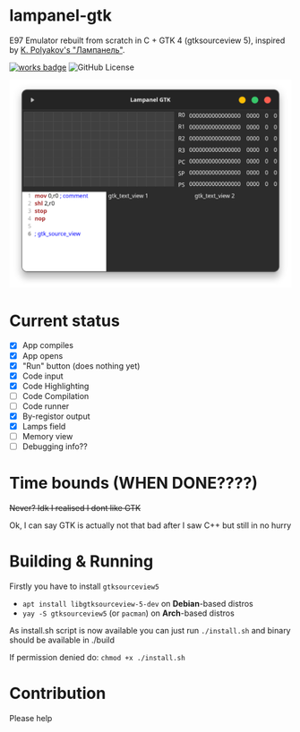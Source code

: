 # lampanel-gtk
E97 Emulator rebuilt from scratch in C + GTK 4 (gtksourceview 5), inspired by [K. Polyakov's "Лампанель"](https://kpolyakov.spb.ru/prog/lamp.htm).

[![works badge](https://cdn.jsdelivr.net/gh/nikku/works-on-my-machine@v0.2.0/badge.svg)](https://github.com/nikku/works-on-my-machine)
![GitHub License](https://img.shields.io/github/license/den0620/lampanel-gtk)

![Current Lampanel view](https://github.com/den0620/lampanel-gtk/blob/main/lampanel-gtk.png)

# Current status

- [x] App compiles
- [x] App opens
- [x] "Run" button (does nothing yet)
- [x] Code input
- [x] Code Highlighting
- [ ] Code Compilation
- [ ] Code runner
- [x] By-registor output
- [x] Lamps field
- [ ] Memory view
- [ ] Debugging info??

# Time bounds (WHEN DONE????)
~~Never? Idk I realised I dont like GTK~~

Ok, I can say GTK is actually not that bad after I saw C++
but still in no hurry

# Building & Running
Firstly you have to install ```gtksourceview5```
- ```apt install libgtksourceview-5-dev```
  on **Debian**-based distros
- ```yay -S gtksourceview5``` (or ```pacman```)
  on **Arch**-based distros

As install.sh script is now available you can just run
```./install.sh```
and binary should be available in ./build

If permission denied do:
```chmod +x ./install.sh```

# Contribution

Please help

